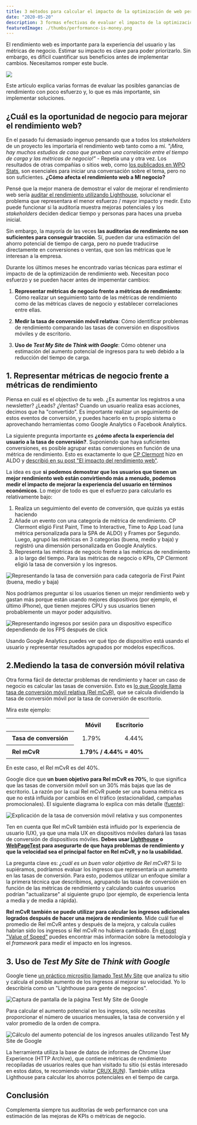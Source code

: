 ```yaml
---
title: 3 métodos para calcular el impacto de la optimización de web performance antes de implementar cambios
date: "2020-05-20"
description: 3 formas efectivas de evaluar el impacto de la optimización de rendimiento web antes de hacer implementar mejoras.
featuredImage: ./thumbs/performance-is-money.png
---
```


El rendimiento web es importante para la experiencia del usuario y las métricas de negocio. Estimar su impacto es clave para poder priorizarlo. Sin embargo, es difícil cuantificar sus beneficios antes de implementar cambios. Necesitamos romper este bucle.

![](thumbs/performance-is-money.png)

Este artículo explica varias formas de evaluar las posibles ganancias de rendimiento con poco esfuerzo y, lo que es más importante, sin implementar soluciones.

## ¿Cuál es la oportunidad de negocio para mejorar el rendimiento web?

En el pasado fui demasiado ingenuo pensando que a todos los _stakeholders_ de un proyecto les importaría el rendimiento web tanto como a mí. _"¡Mira, hay muchos estudios de caso que prueban una correlación entre el tiempo de carga y las métricas de negocio!"_ - Repetía una y otra vez. Los resultados de otras compañías o sitios web, como [los publicados en WPO Stats](https://wpostats.com/), son esenciales para iniciar una conversación sobre el tema, pero no son suficientes. **¿Cómo afecta el rendimiento web a MI negocio?**

Pensé que la mejor manera de demostrar el valor de mejorar el rendimiento web sería [auditar el rendimiento utilizando Lighthouse](https://web.dev/measure), solucionar el problema que representara el menor esfuerzo / mayor impacto y medir. Esto puede funcionar si la auditoría muestra mejoras potenciales y los _stakeholders_ deciden dedicar tiempo y personas para haces una prueba inicial.

Sin embargo, la mayoría de las veces **las auditorías de rendimiento no son suficientes para conseguir tracción**. Sí, pueden dar una estimación del ahorro potencial de tiempo de carga, pero no puede traducirse directamente en conversiones o ventas, que son las métricas que le interesan a la empresa.

Durante los últimos meses he encontrado varias técnicas para estimar el impacto de de la optimización de rendimiento web. Necesitan poco esfuerzo y se pueden hacer antes de impementar cambios:

1. **Representar métricas de negocio frente a métricas de rendimiento**: Cómo realizar un seguimiento tanto de las métricas de rendimiento como de las métricas claves de negocio y establecer correlaciones entre ellas.

2. **Medir la tasa de conversión móvil relativa**: Cómo identificar problemas de rendimiento comparando las tasas de conversión en dispositivos móviles y de escritorio.

3. **Uso de _Test My Site_ de _Think with Google_**: Cómo obtener una estimación del aumento potencial de ingresos para tu web debido a la reducción del tiempo de carga.

## 1. Representar métricas de negocio frente a métricas de rendimiento

Piensa en cuál es el objectivo de tu web. ¿Es aumentar los registros a una newsletter? ¿Leads? ¿Ventas? Cuando un usuario realiza esas acciones, decimos que ha "convertido". Es importante realizar un seguimiento de estos eventos de conversión, y puedes hacerlo en tu propio sistema o aprovechando herramientas como Google Analytics o Facebook Analytics.

La siguiente pregunta importante es **¿cómo afecta la experiencia del usuario a la tasa de conversión?**. Suponiendo que haya suficientes conversiones, es posible agrupar estas conversiones en función de una métrica de rendimiento. Esto es exactamente lo que [CP Clermont](https://twitter.com/cpclermont) hizo en ALDO y [describió en su post "El impacto del rendimiento web"](https://simplified.dev/performance/impact-of-web-performance).

La idea es que **si podemos demostrar que los usuarios que tienen un mejor rendimiento web están convirtiendo más a menudo, podemos medir el impacto de mejorar la experiencia del usuario en términos económicos**. Lo mejor de todo es que el esfuerzo para calcularlo es relativamente bajo:

1. Realiza un seguimiento del evento de conversión, que quizás ya estás haciendo
2. Añade un evento con una categoría de métrica de rendimiento. CP Clermont eligió First Paint, Time to Interactive, Time to App Load (una métrica personalizada para la SPA de ALDO) y Frames por Segundo. Luego, agrupó las métricas en 3 categorías (buena, medio y baja) y registró una dimensión personalizada en Google Analytics.
3. Representa las métricas de negocio frente a las métricas de rendimiento a lo largo del tiempo. Para las métricas de negocio o KPIs, CP Clermont eligió la tasa de conversión y los ingresos.

![Representando la tasa de conversión para cada categoría de First Paint (buena, medio y baja)](thumbs/assess-performance-impact_simplified-first-paint-cr.png)

Nos podríamos preguntar si los usuarios tienen un mejor rendimiento web y gastan más porque están usando mejores dispositivos (por ejemplo, el último iPhone), que tienen mejores CPU y sus usuarios tienen probablemente un mayor poder adquisitivo.

![Representando ingresos por sesión para un dispositivo específico dependiendo de los FPS después de click](thumbs/assess-performance-impact_simplified-iphone8-dollar-per-session.png)

Usando Google Analytics puedes ver qué tipo de dispositivo está usando el usuario y representar resultados agrupados por modelos específicos.

## 2.Mediendo la tasa de conversión móvil relativa

Otra forma fácil de detectar problemas de rendimiento y hacer un caso de negocio es calcular las tasas de conversión. Esto es [lo que Google llama tasa de conversión móvil relativa (Rel mCvR)](https://www.blog.google/products/marketingplatform/analytics/mobile-challenge-and-how-measure-it/), que se calcula dividiendo la tasa de conversión móvil por la tasa de conversión de escritorio.

Mira este ejemplo:

<table style="margin:0 auto 1rem">
    <tr>
        <td></td>
        <th scope="col" style="font-weight:bold;text-align:right;padding:0.5em 1em">Móvil</th>
        <th scope="col" style="font-weight:bold;text-align:right;padding:0.5em 1em">Escritorio</th>
    </tr>
    <tr>
        <th style="font-weight:bold;text-align:left;padding:0.5em 1em" scope="row">Tasa de conversión</th>
        <td style="text-align:right;padding:0.5em 1em">1.79%</td>
        <td style="text-align:right;padding:0.5em 1em">4.44%</td>
    </tr>
    <tr>
        <th style="font-weight:bold;text-align:left;padding:0.5em 1em" scope="row">Rel mCvR</th>
        <td style="font-weight:bold;text-align:right;padding:0.5em 1em" colspan="2">1.79% / 4.44% = 40%</td>
    </tr>
</table>

En este caso, el Rel mCvR es del 40%.

Google dice que **un buen objetivo para Rel mCvR es 70%**, lo que significa que las tasas de conversión móvil son un 30% más bajas que las de escritorio. La razón por la cual Rel mCvR puede ser una buena métrica es que no está influida por cambios en el tráfico (estacionalidad, campañas promocionales). El siguiente diagrama lo explica con más detalle ([fuente](https://www.blog.google/products/marketingplatform/analytics/mobile-challenge-and-how-measure-it/)):

![Explicación de la tasa de conversión móvil relativa y sus componentes](thumbs/assess-performance-impact_rel-mcvr.png)

Ten en cuenta que Rel mCvR también está influido por ls experiencia de usuario (UX), ya que una mala UX en dispositivos móviles dañará las tasas de conversión de dispositivos móviles. **Debes usar [Lighthouse](https://web.dev/measure) o [WebPageTest](https://www.webpagetest.org/) para asegurarte de que haya problemas de rendimiento y que la velocidad sea el principal factor en Rel mCvR, y no la usabilidad.**

La pregunta clave es: _¿cuál es un buen valor objetivo de Rel mCvR?_ Si lo supiéramos, podríamos evaluar los ingresos que representaría un aumento en las tasas de conversión. Para esto, podemos utilizar un enfoque similar a la primera técnica que describimos, agrupando las tasas de conversión en función de las métricas de rendimiento y calculando cuántos usuarios podrían "actualizarse" al siguiente grupo (por ejemplo, de experiencia lenta a media y de media a rápida).

**Rel mCvR también se puede utilizar para calcular los ingresos adicionales logrados después de hacer una mejora de rendimiento**. Mide cuál fue el promedio de Rel mCvR antes y después de la mejora, y calcula cuáles habrían sido los ingresos si Rel mCvR no hubiera cambiado.
En [el post "Value of Speed"](https://web.dev/value-of-speed/) puedes encontrar más información sobre la metodología y el _framework_ para medir el impacto en los ingresos.

## 3. Uso de _Test My Site_ de _Think with Google_

Google tiene [un práctico micrositio llamado Test My Site](https://www.thinkwithgoogle.com/feature/testmysite/) que analiza tu sitio y calcula el posible aumento de los ingresos al mejorar su velocidad. Yo lo describiría como un "Lighthouse para gente de negocios".

![Captura de pantalla de la página Test My Site de Google](thumbs/assess-performance-impact_test-my-site.png)

Para calcular el aumento potencial en los ingresos, sólo necesitas proporcionar el número de usuarios mensuales, la tasa de conversión y el valor promedio de la orden de compra.

![Cálculo del aumento potencial de los ingresos anuales utilizando Test My Site de Google](thumbs/assess-performance-impact_test-my-site-potential-revenue.png)

La herramienta utiliza la base de datos de informes de Chrome User Experience (HTTP Archive), que contiene métricas de rendimiento recopiladas de usuarios reales que han visitado tu sitio (si estás interesado en estos datos, te recomiendo visitar [CRUX.RUN](https://crux.run/)). También utiliza Lighthouse para calcular los ahorros potenciales en el tiempo de carga.

## Conclusión

Complementa siempre tus auditorías de web performance con una estimación de las mejoras de KPIs o métricas de negocio.
